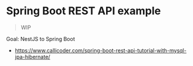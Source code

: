 # Spring Boot REST API example

> WIP

Goal: NestJS to Spring Boot

- https://www.callicoder.com/spring-boot-rest-api-tutorial-with-mysql-jpa-hibernate/